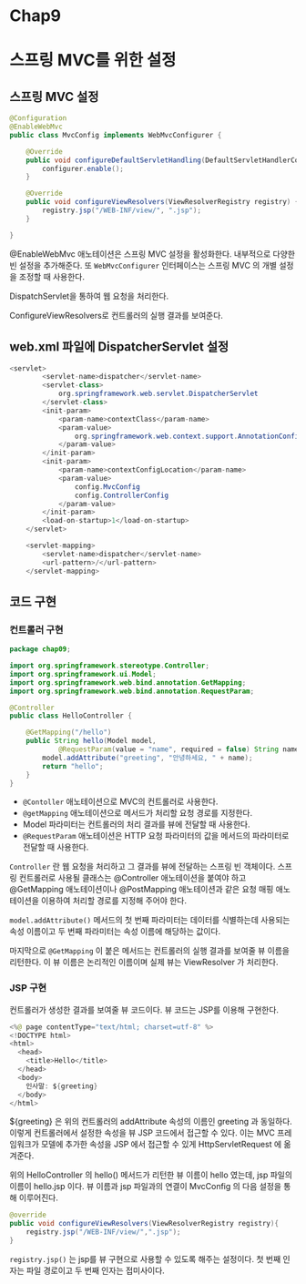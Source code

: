 # Chap9

# 스프링 MVC를 위한 설정

## 스프링 MVC 설정

```java
@Configuration
@EnableWebMvc
public class MvcConfig implements WebMvcConfigurer {

    @Override
    public void configureDefaultServletHandling(DefaultServletHandlerConfigurer configurer) {
        configurer.enable();
    }

    @Override
    public void configureViewResolvers(ViewResolverRegistry registry) {
        registry.jsp("/WEB-INF/view/", ".jsp");
    }

}
```

@EnableWebMvc 애노테이션은 스프링 MVC 설정을 활성화한다. 내부적으로 다양한 빈 설정을 추가해준다. 또 `WebMvcConfigurer` 인터페이스는 스프링 MVC 의 개별 설정을 조정할 때 사용한다.

DispatchServlet을 통하여 웹 요청을 처리한다.

ConfigureViewResolvers로 컨트롤러의 실행 결과를 보여준다.

## web.xml 파일에 DispatcherServlet 설정

```java
<servlet>
        <servlet-name>dispatcher</servlet-name>
        <servlet-class>
            org.springframework.web.servlet.DispatcherServlet
        </servlet-class>
        <init-param>
            <param-name>contextClass</param-name>
            <param-value>
                org.springframework.web.context.support.AnnotationConfigWebApplicationContext
            </param-value>
        </init-param>
        <init-param>
            <param-name>contextConfigLocation</param-name>
            <param-value>
                config.MvcConfig
                config.ControllerConfig
            </param-value>
        </init-param>
        <load-on-startup>1</load-on-startup>
    </servlet>

    <servlet-mapping>
        <servlet-name>dispatcher</servlet-name>
        <url-pattern>/</url-pattern>
    </servlet-mapping>
```

## 코드 구현

### 컨트롤러 구현

```java
package chap09;

import org.springframework.stereotype.Controller;
import org.springframework.ui.Model;
import org.springframework.web.bind.annotation.GetMapping;
import org.springframework.web.bind.annotation.RequestParam;

@Controller
public class HelloController {

	@GetMapping("/hello")
	public String hello(Model model,
			@RequestParam(value = "name", required = false) String name) {
		model.addAttribute("greeting", "안녕하세요, " + name);
		return "hello";
	}
}
```

- `@Contoller` 애노테이션으로 MVC의 컨트롤러로 사용한다.
- `@getMapping` 애노테이션으로 메서드가 처리할 요청 경로를 지정한다.
- Model 파라미터는 컨트롤러의 처리 결과를 뷰에 전달할 때 사용한다.
- `@RequestParam` 애노테이션은 HTTP 요청 파라미터의 값을 메서드의 파라미터로 전달할 때 사용한다.

`Controller` 란 웹 요청을 처리하고 그 결과를 뷰에 전달하는 스프링 빈 객체이다. 스프링 컨트롤러로 사용될 클래스는  @Controller 애노테이션을 붙여야 하고 @GetMapping 애노테이션이나 @PostMapping 애노테이션과 같은 요청 매핑 애노테이션을 이용하여 처리할 경로를 지정해 주어야 한다.

`model.addAttribute()`  메서드의 첫 번째 파라미터는 데이터를 식별하는데 사용되는 속성 이름이고 두 번째 파라미터는 속성 이름에 해당하는 값이다.

마지막으로 `@GetMapping` 이 붙은 메서드는 컨트롤러의 실행 결과를 보여줄 뷰 이름을 리턴한다. 이 뷰 이름은 논리적인 이름이며 실제 뷰는 ViewResolver 가 처리한다.

### JSP 구현

컨트롤러가 생성한 결과를 보여줄 뷰 코드이다. 뷰 코드는 JSP를 이용해 구현한다.

```java
<%@ page contentType="text/html; charset=utf-8" %>
<!DOCTYPE html>
<html>
  <head>
    <title>Hello</title>
  </head>
  <body>
    인사말: ${greeting}
  </body>
</html>
```

${greeting} 은 위의 컨트롤러의 addAttribute 속성의 이름인 greeting 과 동일하다.이렇게 컨트롤러에서 설정한 속성을 뷰 JSP 코드에서 접근할 수 있다. 이는 MVC 프레임워크가 모델에 추가한 속성을 JSP 에서 접근할 수 있게 HttpServletRequest 에 옮겨준다.

위의 HelloController 의 hello() 메서드가 리턴한 뷰 이름이 hello 였는데, jsp 파일의 이름이 hello.jsp 이다. 뷰 이름과 jsp 파일과의 연결이 MvcConfig 의 다음 설정을 통해 이루어진다.

```java
@override
public void configureViewResolvers(ViewResolverRegistry registry){
	registry.jsp("/WEB-INF/view/",".jsp");
}
```

`registry.jsp()` 는 jsp를 뷰 구현으로 사용할 수 있도록 해주는 설정이다. 첫 번째 인자는 파일 경로이고 두 번째 인자는 접미사이다.